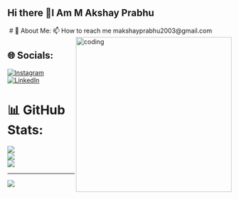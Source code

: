 ## Hi there 👋I Am M Akshay Prabhu

<img src="https://miro.medium.com/v2/resize:fit:1400/0*u2gfoahtUkurWRvI.jpg" alt="">
# 💫 About Me:
📫 How to reach me makshayprabhu2003@gmail.com
<img src="https://i.giphy.com/media/v1.Y2lkPTc5MGI3NjExcmM2aWh2dHVnaDY4MHp1bXZ4bndtM243eGQ4NmtqM2p3cWkxbnVmNiZlcD12MV9pbnRlcm5hbF9naWZfYnlfaWQmY3Q9Zw/dWesBcTLavkZuG35MI/giphy.gif" alt="coding" width=350 align="right" top="0">

## 🌐 Socials:
[![Instagram](https://img.shields.io/badge/Instagram-%23E4405F.svg?logo=Instagram&logoColor=white)](https://instagram.com/m_akshay_prabhu) [![LinkedIn](https://img.shields.io/badge/LinkedIn-%230077B5.svg?logo=linkedin&logoColor=white)](https://linkedin.com/in/m-akshay-prabhu-700912229)





# 📊 GitHub Stats:
![](https://github-readme-stats.vercel.app/api?username=akshay-899&theme=dark&hide_border=false&include_all_commits=false&count_private=false)<br/>
![](https://github-readme-streak-stats.herokuapp.com/?user=akshay-899&theme=dark&hide_border=false)<br/>
![](https://github-readme-stats.vercel.app/api/top-langs/?username=akshay-899&theme=dark&hide_border=false&include_all_commits=false&count_private=false&layout=compact)




---
[![](https://visitcount.itsvg.in/api?id=akshay-899&icon=0&color=0)](https://visitcount.itsvg.in)


